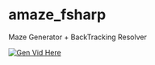 # amaze_fsharp
Maze Generator + BackTracking Resolver

[![Gen Vid Here](https://i.pinimg.com/474x/9a/fa/82/9afa8253d1dac2408d128e5c5c979f92.jpg)](https://github.com/fl0wo/amaze_fsharp/blob/master/vid.mp4?raw=true)
